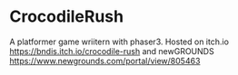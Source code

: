# CrocodileRush
A platformer game wriitern with phaser3.
Hosted on 
itch.io https://bndis.itch.io/crocodile-rush    and 
newGROUNDS https://www.newgrounds.com/portal/view/805463
